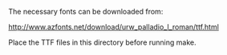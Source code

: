The necessary fonts can be downloaded from:

http://www.azfonts.net/download/urw_palladio_l_roman/ttf.html

Place the TTF files in this directory before running make.
